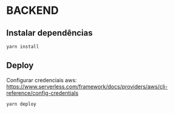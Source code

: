 # BACKEND

## Instalar dependências 
```bash
yarn install
```

## Deploy
Configurar credenciais aws: https://www.serverless.com/framework/docs/providers/aws/cli-reference/config-credentials
```bash
yarn deploy
```
